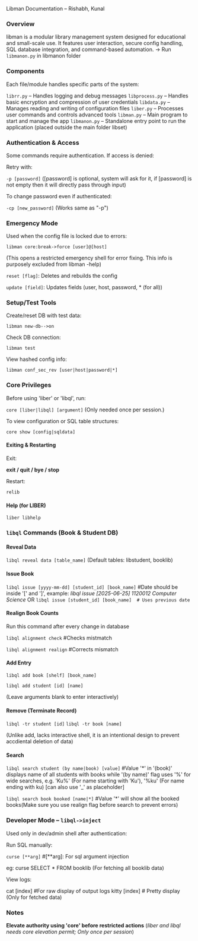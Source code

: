 Libman Documentation – Rishabh, Kunal

### Overview

libman is a modular library management system designed for educational and small-scale use. It features user interaction, secure config handling, SQL database integration, and command-based automation.
-> Run `libmanon.py` in libmanon folder

### Components

Each file/module handles specific parts of the system:

 `librr.py` – Handles logging and debug messages
 `libprocess.py` – Handles basic encryption and compression of user credentials
 `libdata.py` – Manages reading and writing of configuration files
 `liber.py` – Processes user commands and controls advanced tools
 `libman.py` – Main program to start and manage the app
 `libmanon.py` – Standalone entry point to run the application (placed outside the main folder libset)

### Authentication & Access

Some commands require authentication. If access is denied:

 Retry with:

  `-p [password]`
  ([password] is optional, system will ask for it, if [password] is not empty then it will directly pass through input)

 To change password even if authenticated:

  `-cp [new_password]`
  (Works same as "-p")

### Emergency Mode

Used when the config file is locked due to errors:

`libman core:break->force [user]@[host]`

(This opens a restricted emergency shell for error fixing. This info is purposely excluded from libman -help)

 `reset [flag]`: Deletes and rebuilds the config
 
 `update [field]`: Updates fields (user, host, password, * (for all))

### Setup/Test Tools

Create/reset DB with test data:

  `libman new-db-->on`

Check DB connection:

  `libman test`

View hashed config info:


  `libman conf_sec_rev [user|host|password|*]`


### Core Privileges

Before using 'liber' or 'libql', run:

`core [liber|libql] [argument]`
(Only needed once per session.)

To view configuration or SQL table structures:

`core show [config|sqldata]`

#### Exiting & Restarting

Exit:

  **exit / quit / bye / stop**

Restart:

  `relib`

#### Help (for LIBER)

`liber libhelp`


### `libql` Commands (Book & Student DB)

#### Reveal Data

`libql reveal data [table_name]`
(Default tables: libstudent, booklib)

#### Issue Book

`libql issue [yyyy-mm-dd] [student_id] [book_name]` #Date should be inside '[' and ']', example: *libql issue [2025-06-25] 1120012 Computer Science*
                       OR
`libql issue [student_id] [book_name]  # Uses previous date`

#### Realign Book Counts
Run this command after every change in database

`libql alignment check` #Checks mistmatch

`libql alignment realign` #Corrects mismatch

#### Add Entry

`libql add book [shelf] [book_name]`

`libql add student [id] [name]`

(Leave arguments blank to enter interactively)

#### Remove (Terminate Record)

`libql -tr student [id]`
`libql -tr book [name]`

(Unlike add, lacks interactive shell, it is an intentional design to prevent accdiental deletion of data)

#### Search

`libql search student (by name|book) [value]` #Value '*' in '(book)' displays name of all students with books while '(by name)' flag uses '%' for wide searches, e.g. 'Ku%' (For name starting with 'Ku'), '%ku' (For name ending with ku) [can also use '_' as placeholder]

`libql search book booked [name|*]` #Value '*' will show all the booked books(Make sure you use realign flag before search to prevent errors)


### Developer Mode – `libql->inject`

Used only in dev/admin shell after authentication:

 Run SQL manually:

 `curse [**arg]` #[**arg]: For sql argument injection
 
  eg: curse SELECT * FROM booklib
  (For fetching all booklib data)
  
 View logs:

  cat [index] #For raw display of output logs
  kitty [index]  # Pretty display (Only for fetched data)

### Notes

  **Elevate authority using 'core' before restricted actions**
 (*liber and libql needs core elevation permit; Only once per session*)
